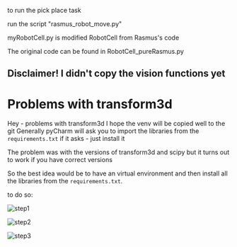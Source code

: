 to run the pick place task

run the script "rasmus_robot_move.py"

myRobotCell.py is modified RobotCell from Rasmus's code

The original code can be found in RobotCell_pureRasmus.py


## Disclaimer! I didn't copy the vision functions yet

# Problems with transform3d
Hey - problems with transform3d
I hope the venv will be copied well to the git
Generally pyCharm will ask you to import the libraries from the `requirements.txt`
if it asks - just install it

The problem was with the versions of transform3d and scipy
but it turns out to work if you have correct versions

So the best idea would be to have an virtual environment and then install all the libraries from the `requirements.txt`.

to do so:

![step1](../../Images/readme_pictures/start_new_venv_1.png)

![step2](../../Images/readme_pictures/start_new_venv_2.png)

![step3](../../Images/readme_pictures/start_new_venv_3.png)



